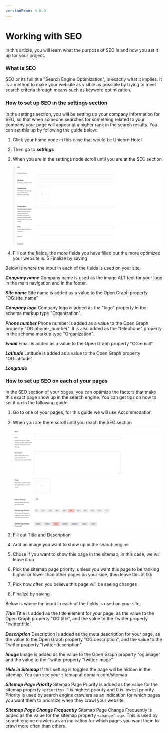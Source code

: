 ```yaml
---
versionFrom: 8.0.0
---
```


# Working with SEO
In this article, you will learn what the purpose of SEO is and how you set it up for your project.

### What is SEO

SEO or its full title "Search Engine Optimization", is exactly what it implies.
It is a method to make your website as visible as possible by trying to meet search criteria through means such as keyword optimization.

### How to set up SEO in the settings section

In the settings section, you will be setting up your company information for SEO, so that when someone searches for something related to your company your page will appear at a higher rank in the search results. You can set this up by following the guide below:

1. Click your home node in this case that would be Unicorn Hotel
2. Then go to ***settings***
3. When you are in the settings node scroll until you are at the SEO section

    ![this shows what the SEO seetings looks like in the general settings](images/SEO-in-settings.png)

4. Fill out the fields, the more fields you have filled out the more optimized your website is.
5 Finalize by saving

Below is where the input in each of the fields is used on your site:

***Company name***
Company name is used as the image ALT text for your logo in the main navigation and in the footer.

***Site name***
Site name is added as a value to the Open Graph property "OG:site_name"

***Company logo***
Company logo is added as the "logo" property in the schema markup type "Organization".

***Phone number***
Phone number is added as a value to the Open Graph property "OG:phone-_number". It is also added as the "telephone" property in the schema markup type "Organization".

***Email***
Email is added as a value to the Open Graph property "OG:email"

***Latitude***
Latitude is added as a value to the Open Graph property "OG:latitude"

***Longitude***


### How to set up SEO on each of your pages

In the SEO section of your pages, you can optimize the factors that make this exact page show up in the search engine.
You can get tips on how to set it up in the following guide:

1. Go to one of your pages, for this guide we will use Accommodation
2. When you are there scroll until you reach the SEO section

    ![this shows what the SEO seetings looks like on each page](images/SEO-on-each-page.png)

3. Fill out Title and Description
4. Add an image you want to show up in the search engine
5. Chose if you want to show this page in the sitemap, in this case, we will leave it on
6. Pick the sitemap page priority, unless you want this page to be ranking higher or lower than other pages on your side, then leave this at 0.5
7. Pick how often you believe this page will be seeing changes 
8. Finalize by saving

Below is where the input in each of the fields is used on your site:

***Title***
Title is added as the title element for your page, as the value to the Open Graph property "OG:title", and the value to the Twitter property "twitter:title"

***Description***
Description is added as the meta description for your page, as the value to the Open Graph property "OG:description", and the value to the Twitter property "twitter:description"

***Image***
Image is added as the value to the Open Graph property "og:image" and the value to the Twitter property "twitter:image"

***Hide in Sitemap***
If this setting is toggled the page will be hidden in the sitemap. You can see your sitemap at domain.com/sitemap

***Sitemap Page Priority***
Sitemap Page Priority is added as the value for the sitemap property `<priority>`. 1 is highest priority and 0 is lowest priority. Priority is used by search engine crawlers as an indication for which pages you want them to prioritize when they crawl your website. 

***Sitemap Page Change Frequently***
Sitemap Page Change Frequently is added as the value for the sitemap property `<changefreq>`. This is used by search engine crawlers as an indication for which pages you want them to crawl more often than others.

